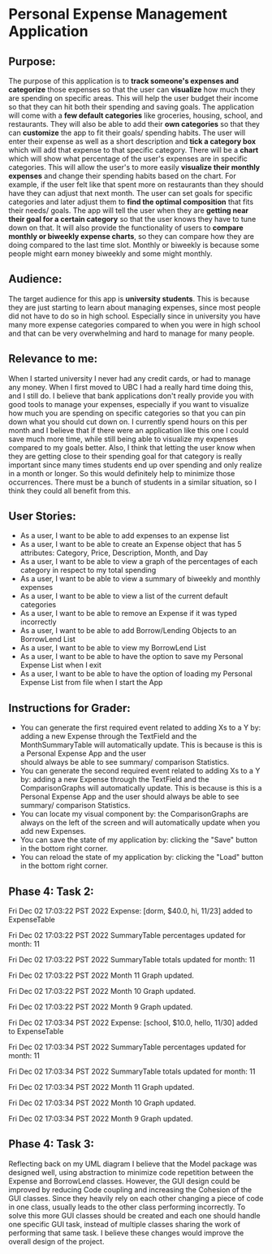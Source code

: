 # Personal Expense Management Application

## Purpose:
The purpose of this application is to **track someone's expenses and categorize** those expenses
so that the user can **visualize** how much they are spending on specific
areas. This will help the user budget their income so that they can hit
both their spending and saving goals. The application will come
with a **few default categories** like groceries, housing, school, and restaurants. They
will also be able to add their **own categories** so that they can **customize** the
app to fit their goals/ spending habits. The user will enter their expense 
as well as a short description and **tick a category box** which will add that
expense to that specific category. There will be a **chart** which will show 
what percentage of the user's expenses are in specific categories.
This will allow the user's to more easily **visualize their monthly expenses** and
change their spending habits based on the chart. For example, if the user felt like that
spent more on restaurants than they should have they can adjust that next month.
The user can set goals for specific categories and later adjust them to **find the optimal composition** that
fits their needs/ goals. The app will tell the user when they are **getting near their
goal for a certain category** so that the user knows they have to tune down on that.
It will also provide the functionality of users to **compare monthly or biweekly expense charts**, so they
can compare how they are doing compared to the last time slot. Monthly or biweekly is because 
some people might earn money biweekly and some might monthly.

## Audience:
The target audience for this app is **university students**. This is because they are just
starting to learn about managing expenses, since most people did not have to do so in 
high school. Especially since in university you have many more expense categories compared to 
when you were in high school and that can be very overwhelming and hard to manage for many people.

## Relevance to me:
When I started university I never had any credit cards, or had to manage any money. When I first moved
to UBC I had a really hard time doing this, and I still do. I believe that bank applications don't really provide you
with good tools to manage your expenses, especially if you want to visualize how much
you are spending on specific categories so that you can pin down what you should cut down on. I currently spend hours
on this per month and I believe that if there were an application like this one I could save much more time, while still 
being able to visualize my expenses compared to my goals better. Also, I think that letting the user know when they are 
getting close to their spending goal for that category is really important since many times students end 
up over spending and only realize in a month or longer. So this would definitely help to minimize those occurrences.
There must be a bunch of students in a similar situation, so I think they could all benefit from this.

## User Stories:
- As a user, I want to be able to add expenses to an expense list
- As a user, I want to be able to create an Expense object that has 5 attributes:
  Category, Price, Description, Month, and Day
- As a user, I want to be able to view a graph of the percentages of each category in respect to my total spending
- As a user, I want to be able to view a summary of biweekly and monthly expenses
- As a user, I want to be able to view a list of the current default categories
- As a user, I want to be able to remove an Expense if it was typed incorrectly
- As a user, I want to be able to add Borrow/Lending Objects to an BorrowLend List
- As a user, I want to be able to view my BorrowLend List
- As a user, I want to be able to have the option to save my Personal Expense List when I exit
- As a user, I want to be able to have the option of loading my Personal Expense List from file when I start the App

## Instructions for Grader:
- You can generate the first required event related to adding Xs to a Y by: adding a new Expense through the TextField 
  and the MonthSummaryTable will automatically update. This is because is this is a Personal Expense App and the user  
  should always be able to see summary/ comparison Statistics.
- You can generate the second required event related to adding Xs to a Y by: adding a new Expense through the TextField 
  and the ComparisonGraphs will automatically update. This is because is this is a Personal Expense App and the user 
  should always be able to see summary/ comparison Statistics.
- You can locate my visual component by: the ComparisonGraphs are always on the left of the screen and will 
  automatically update when you add new Expenses.
- You can save the state of my application by: clicking the "Save" button in the bottom right corner.
- You can reload the state of my application by: clicking the "Load" button in the bottom right corner.

## Phase 4: Task 2:
Fri Dec 02 17:03:22 PST 2022
Expense: [dorm, $40.0, hi, 11/23] added to ExpenseTable

Fri Dec 02 17:03:22 PST 2022
SummaryTable percentages updated for month: 11

Fri Dec 02 17:03:22 PST 2022
SummaryTable totals updated for month: 11

Fri Dec 02 17:03:22 PST 2022
Month 11 Graph updated.

Fri Dec 02 17:03:22 PST 2022
Month 10 Graph updated.

Fri Dec 02 17:03:22 PST 2022
Month 9 Graph updated.

Fri Dec 02 17:03:34 PST 2022
Expense: [school, $10.0, hello, 11/30] added to ExpenseTable

Fri Dec 02 17:03:34 PST 2022
SummaryTable percentages updated for month: 11

Fri Dec 02 17:03:34 PST 2022
SummaryTable totals updated for month: 11

Fri Dec 02 17:03:34 PST 2022
Month 11 Graph updated.

Fri Dec 02 17:03:34 PST 2022
Month 10 Graph updated.

Fri Dec 02 17:03:34 PST 2022
Month 9 Graph updated.

## Phase 4: Task 3:
Reflecting back on my UML diagram I believe that the Model package was designed well, using abstraction to minimize code 
repetition between the Expense and BorrowLend classes. However, the GUI design could be improved by reducing Code coupling and 
increasing the Cohesion of the GUI classes. Since they heavily rely on each other changing a piece of code in one class,
usually leads to the other class performing incorrectly. To solve this more GUI classes should be created and each one
should handle one specific GUI task, instead of multiple classes sharing the work of performing that same task.
I believe these changes would improve the overall design of the project.
